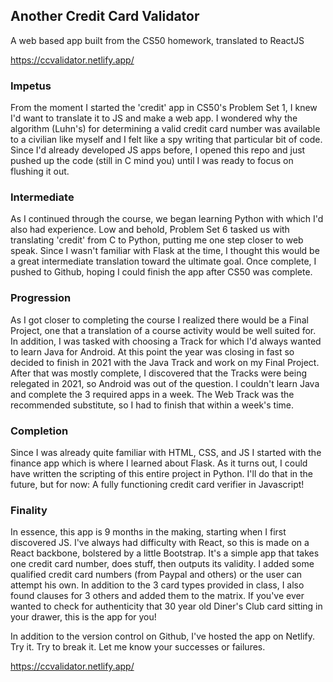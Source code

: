 ## Another Credit Card Validator
A web based app built from the CS50 homework, translated to ReactJS

https://ccvalidator.netlify.app/

### Impetus

From the moment I started the 'credit' app in CS50's Problem Set 1, I knew I'd want to translate it to JS and make a web app. I wondered why the algorithm (Luhn's) for determining a valid credit card number was available to a civilian like myself and I felt like a spy writing that particular bit of code. Since I'd already developed JS apps before, I opened this repo and just pushed up the code (still in C mind you) until I was ready to focus on flushing it out.

### Intermediate

As I continued through the course, we began learning Python with which I'd also had experience. Low and behold, Problem Set 6 tasked us with translating 'credit' from C to Python, putting me one step closer to web speak. Since I wasn't familiar with Flask at the time, I thought this would be a great intermediate translation toward the ultimate goal. Once complete, I pushed to Github, hoping I could finish the app after CS50 was complete. 

### Progression

As I got closer to completing the course I realized there would be a Final Project, one that a translation of a course activity would be well suited for. In addition, I was tasked with choosing a Track for which I'd always wanted to learn Java for Android. At this point the year was closing in fast so decided to finish in 2021 with the Java Track and work on my Final Project. After that was mostly complete, I discovered that the Tracks were being relegated in 2021, so Android was out of the question. I couldn't learn Java and complete the 3 required apps in a week. The Web Track was the recommended substitute, so I had to finish that within a week's time.

### Completion

Since I was already quite familiar with HTML, CSS, and JS I started with the finance app which is where I learned about Flask. As it turns out, I could have written the scripting of this entire project in Python. I'll do that in the future, but for now: A fully functioning credit card verifier in Javascript!

### Finality

In essence, this app is 9 months in the making, starting when I first discovered JS. I've always had difficulty with React, so this is made on a React backbone, bolstered by a little Bootstrap. It's a simple app that takes one credit card number, does stuff, then outputs its validity. I added some qualified credit card numbers (from Paypal and others) or the user can attempt his own. In addition to the 3 card types provided in class, I also found clauses for 3 others and added them to the matrix. If you've ever wanted to check for authenticity that 30 year old Diner's Club card sitting in your drawer, this is the app for you! 

In addition to the version control on Github, I've hosted the app on Netlify. Try it. Try to break it. Let me know your successes or failures.

https://ccvalidator.netlify.app/
